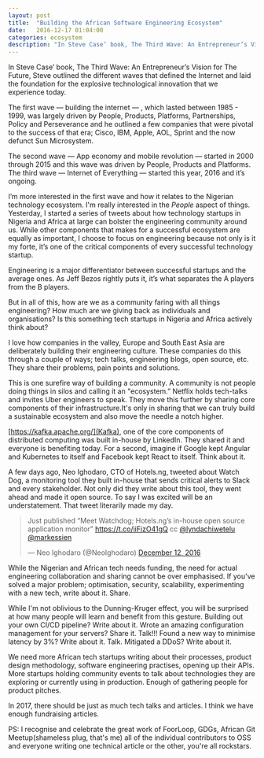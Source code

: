 ```yaml
---
layout: post
title:  "Building the African Software Engineering Ecosystem"
date:   2016-12-17 01:04:00
categories: ecosystem
description: "In Steve Case’ book, The Third Wave: An Entrepreneur’s Vision for The Future, Steve outlined the different waves that defined the Internet and laid the foundation for the explosive technological innovation that we experience today"
---
```


In Steve Case’ book, The Third Wave: An Entrepreneur’s Vision for The Future, Steve outlined the different waves that defined the Internet and laid the foundation for the explosive technological innovation that we experience today. 

The first wave — building the internet — , which lasted between 1985 - 1999, was largely driven by People, Products, Platforms, Partnerships, Policy and Perseverance and he outlined a few companies that were pivotal to the success of that era; Cisco, IBM, Apple, AOL, Sprint and the now defunct Sun Microsystem. 

The second wave — App economy and mobile revolution — started in 2000 through 2015 and this wave was driven by People, Products and Platforms. The third wave — Internet of Everything — started this year, 2016 and it’s ongoing. 

I’m more interested in the first wave and how it relates to the Nigerian technology ecosystem. I'm really interested in the *People* aspect of things. Yesterday, I started a series of tweets about how technology startups in Nigeria and Africa at large can bolster the engineering community around us. While other components that makes for a successful ecosystem are equally as important, I choose to focus on engineering because not only is it my forte, it’s one of the critical components of every successful technology startup. 

Engineering is a major differentiator between successful startups and the average ones. As Jeff Bezos rightly puts it, it’s what separates the A players from the B players. 

But in all of this, how are we as a community faring with all things engineering? How much are we giving back as individuals and organisations? Is this something tech startups in Nigeria and Africa actively think about? 

I love how companies in the valley, Europe and South East Asia are deliberately building their engineering culture. These companies do this through a couple of ways; tech talks, engineering blogs, open source, etc. They share their problems, pain points and solutions. 

This is one surefire way of building a community. A community is not people doing things in silos and calling it an "ecosystem.” Netflix holds tech-talks and invites Uber engineers to speak. They move this further by sharing core components of their infrastructure.It's only in sharing that we can truly build a sustainable ecosystem and also move the needle a notch higher.

[https://kafka.apache.org/](Kafka), one of the core components of distributed computing was built in-house by LinkedIn. They shared it and everyone is benefiting today. For a second, imagine if Google kept Angular and Kubernetes to itself and Facebook kept React to itself. Think about it.

A few days ago, Neo Ighodaro, CTO of Hotels.ng, tweeted about Watch Dog, a monitoring tool they built in-house that sends critical alerts to Slack and every stakeholder. Not only did they write about this tool, they went ahead and made it open source. To say I was excited will be an understatement. That tweet literarily made my day.

<blockquote class="twitter-tweet" data-partner="tweetdeck"><p lang="en" dir="ltr">Just published “Meet Watchdog; Hotels.ng’s in-house open source application monitor” <a href="https://t.co/iiFizO41gQ">https://t.co/iiFizO41gQ</a> cc <a href="https://twitter.com/lyndachiwetelu">@lyndachiwetelu</a> <a href="https://twitter.com/markessien">@markessien</a></p>&mdash; Neo Ighodaro (@NeoIghodaro) <a href="https://twitter.com/NeoIghodaro/status/808205822450868224">December 12, 2016</a></blockquote>
<script async src="//platform.twitter.com/widgets.js" charset="utf-8"></script>

While the Nigerian and African tech needs funding, the need for actual engineering collaboration and sharing cannot be over emphasised. If you've solved a major problem; optimisation, security, scalability, experimenting with a new tech, write about it. Share.

While I'm not oblivious to the Dunning-Kruger effect, you will be surprised at how many people will learn and benefit from this gesture. Building out your own CI/CD pipeline? Write about it. Wrote an amazing configuration management for your servers? Share it. Talk!!! Found a new way to minimise latency by 3%? Write about it. Talk. Mitigated a DDoS? Write about it.

We need more African tech startups writing about their processes, product design methodology, software engineering practises, opening up their APIs. More startups holding community events to talk about technologies they are exploring or currently using in production. Enough of gathering people for product pitches. 

In 2017, there should be just as much tech talks and articles. I think we have enough fundraising articles.

PS: I recognise and celebrate the great work of FoorLoop, GDGs, African Git Meetup(shameless plug, that's me) all of the individual contributors to OSS and everyone writing one technical article or the other, you're all rockstars. 
